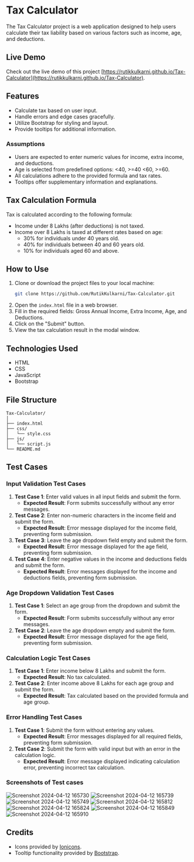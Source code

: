 # Tax Calculator

The Tax Calculator project is a web application designed to help users calculate their tax liability based on various factors such as income, age, and deductions.

## Live Demo

Check out the live demo of this project [https://rutikkulkarni.github.io/Tax-Calculator](https://rutikkulkarni.github.io/Tax-Calculator).

## Features

- Calculate tax based on user input.
- Handle errors and edge cases gracefully.
- Utilize Bootstrap for styling and layout.
- Provide tooltips for additional information.

### Assumptions

- Users are expected to enter numeric values for income, extra income, and deductions.
- Age is selected from predefined options: <40, >=40 <60, >=60.
- All calculations adhere to the provided formula and tax rates.
- Tooltips offer supplementary information and explanations.

## Tax Calculation Formula

Tax is calculated according to the following formula:

- Income under 8 Lakhs (after deductions) is not taxed.
- Income over 8 Lakhs is taxed at different rates based on age:
  - 30% for individuals under 40 years old.
  - 40% for individuals between 40 and 60 years old.
  - 10% for individuals aged 60 and above.

## How to Use

1. Clone or download the project files to your local machine:
   ```bash
   git clone https://github.com/RutikKulkarni/Tax-Calculator.git
   ```
2. Open the `index.html` file in a web browser.
3. Fill in the required fields: Gross Annual Income, Extra Income, Age, and Deductions.
4. Click on the "Submit" button.
5. View the tax calculation result in the modal window.

## Technologies Used

- HTML
- CSS
- JavaScript
- Bootstrap

## File Structure

```
Tax-Calculator/
│
├── index.html
├── css/
│   └── style.css
├── js/
│   └── script.js
└── README.md
```

## Test Cases

### Input Validation Test Cases
1. **Test Case 1**: Enter valid values in all input fields and submit the form.
   - **Expected Result**: Form submits successfully without any error messages.
2. **Test Case 2**: Enter non-numeric characters in the income field and submit the form.
   - **Expected Result**: Error message displayed for the income field, preventing form submission.
3. **Test Case 3**: Leave the age dropdown field empty and submit the form.
   - **Expected Result**: Error message displayed for the age field, preventing form submission.
4. **Test Case 4**: Enter negative values in the income and deductions fields and submit the form.
   - **Expected Result**: Error messages displayed for the income and deductions fields, preventing form submission.

### Age Dropdown Validation Test Cases
1. **Test Case 1**: Select an age group from the dropdown and submit the form.
   - **Expected Result**: Form submits successfully without any error messages.
2. **Test Case 2**: Leave the age dropdown empty and submit the form.
   - **Expected Result**: Error message displayed for the age field, preventing form submission.

### Calculation Logic Test Cases
1. **Test Case 1**: Enter income below 8 Lakhs and submit the form.
   - **Expected Result**: No tax calculated.
2. **Test Case 2**: Enter income above 8 Lakhs for each age group and submit the form.
   - **Expected Result**: Tax calculated based on the provided formula and age group.

### Error Handling Test Cases
1. **Test Case 1**: Submit the form without entering any values.
   - **Expected Result**: Error messages displayed for all required fields, preventing form submission.
2. **Test Case 2**: Submit the form with valid input but with an error in the calculation logic.
   - **Expected Result**: Error message displayed indicating calculation error, preventing incorrect tax calculation.

### Screenshots of Test cases
![Screenshot 2024-04-12 165730](https://github.com/RutikKulkarni/Tax-Calculator/assets/86470947/87ca4739-1edf-45ea-9786-8197ccc393bd)
![Screenshot 2024-04-12 165739](https://github.com/RutikKulkarni/Tax-Calculator/assets/86470947/a0763b6b-1665-4118-8f50-7e79f6263db6)
![Screenshot 2024-04-12 165749](https://github.com/RutikKulkarni/Tax-Calculator/assets/86470947/dacfcf95-46f0-4df9-a438-9042f7167912)
![Screenshot 2024-04-12 165812](https://github.com/RutikKulkarni/Tax-Calculator/assets/86470947/252b5c25-6be6-4815-ae12-6ceeb63ffd4e)
![Screenshot 2024-04-12 165824](https://github.com/RutikKulkarni/Tax-Calculator/assets/86470947/335b2a80-432a-443a-9cb0-1affeb6522b1)
![Screenshot 2024-04-12 165849](https://github.com/RutikKulkarni/Tax-Calculator/assets/86470947/a794571c-7e49-4926-906d-9d495e4810c1)
![Screenshot 2024-04-12 165910](https://github.com/RutikKulkarni/Tax-Calculator/assets/86470947/1f985a8a-31fb-4cbd-8ee4-6c7da6b30d8f)


## Credits

- Icons provided by [Ionicons](https://ionicons.com/).
- Tooltip functionality provided by [Bootstrap](https://getbootstrap.com/).

